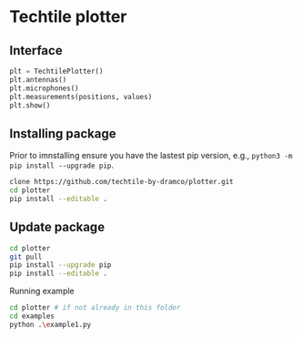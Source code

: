 # Techtile plotter

## Interface

```python
plt = TechtilePlotter()
plt.antennas()
plt.microphones()
plt.measurements(positions, values)
plt.show()
```


## Installing package

Prior to imnstalling ensure you have the lastest pip version, e.g., `python3 -m pip install --upgrade pip`.

```sh
clone https://github.com/techtile-by-dramco/plotter.git
cd plotter
pip install --editable .
```

## Update package

```sh
cd plotter
git pull
pip install --upgrade pip
pip install --editable .
```
Running example
```sh
cd plotter # if not already in this folder
cd examples
python .\example1.py
```
